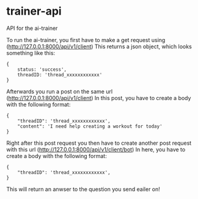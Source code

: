 # trainer-api
API for the ai-trainer

To run the ai-trainer, you first have to make a get request using (http://127.0.0.1:8000/api/v1/client)
This returns a json object, which looks something like this:
```
{
    status: 'success',
    threadID: 'thread_xxxxxxxxxxxx'
}
```

Afterwards you run a post on the same url (http://127.0.0.1:8000/api/v1/client)
In this post, you have to create a body with the following format:
```
{
    "threadID": 'thread_xxxxxxxxxxxx',
    "content": 'I need help creating a workout for today'
}
```

Right after this post request you then have to create another post request with this url (http://127.0.0.1:8000/api/v1/client/bot)
In here, you have to create a body with the following format:
```
{
    "threadID": 'thread_xxxxxxxxxxxx',
}
```
This will return an anwser to the question you send eailer on!